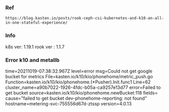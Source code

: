 ### Ref
```
https://blog.kasten.io/posts/rook-ceph-csi-kubernetes-and-k10-an-all-in-one-stateful-experience/

```

### Info

k8s ver: 1.19.1
rook ver : 1.1.7

### Error k10 and metallb

time=20211019-07:38:32.967Z level=error msg=Could not get google bucket for metrics File=kasten.io/k10/kio/phonehome/metric_push.go Function=kasten.io/k10/kio/phonehome.(*Pusher).Init.func1 Line=62 cluster_name=a90b7022-1926-4fdc-b05a-ca9257e13d77 error=Failed to get bucket source=kasten.io/k10/kio/phonehome.newBucket:118 fields= cause="failed to get bucket dev-phonehome-reporting: not found" hostname=metering-svc-755556d67d-ztssp version=4.0.13